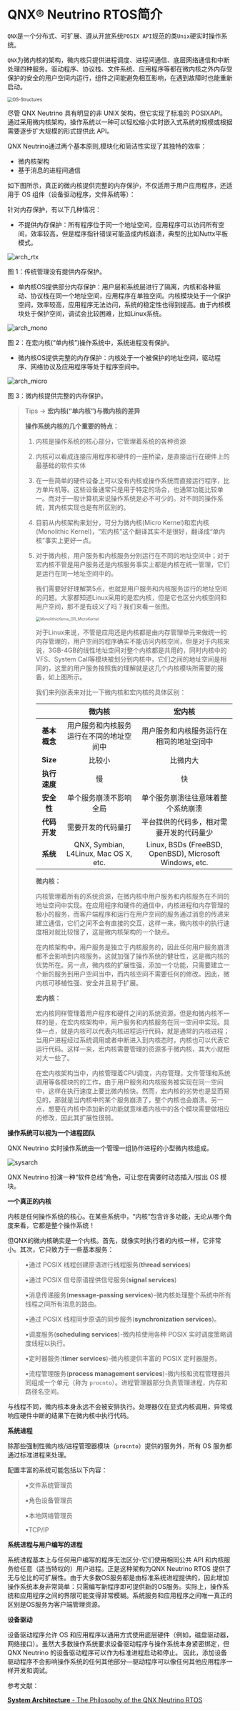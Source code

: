 # QNX®  Neutrino RTOS简介

`QNX`是一个分布式、可扩展、遵从开放系统`POSIX API`规范的类`Unix`硬实时操作系统。

 `QNX`为微内核的架构，微内核只提供进程调度、进程间通信、底层网络通信和中断处理四种服务。驱动程序、协议栈、文件系统、应用程序等都在微内核之外内存受保护的安全的用户空间内运行，组件之间能避免相互影响，在遇到故障时也能重新启动。

<img src="./pic/OS-Structures.PNG" alt="OS-Structures" style="zoom:70%;" />

尽管 QNX Neutrino 具有明显的非 UNIX 架构，但它实现了标准的 POSIXAPI。通过采用微内核架构，操作系统以一种可以轻松缩小实时嵌入式系统的规模或根据需要逐步扩大规模的形式提供此 API。

QNX Neutrino通过两个基本原则,模块化和简洁性实现了其独特的效率：

- 微内核架构
- 基于消息的进程间通信



如下图所示，真正的微内核提供完整的内存保护，不仅适用于用户应用程序，还适用于 OS 组件（设备驱动程序，文件系统等）：

针对内存保护，有以下几种情况：

* 不提供内存保护：所有程序位于同一个地址空间，应用程序可以访问所有空间，效率较高，但是程序指针错误可能造成内核崩溃，典型的比如Nuttx平板模式。

![arch_rtx](./pic/arch_rtx.png)

图 1：传统管理没有提供内存保护。

* 单内核OS提供部分内存保护：用户层和系统层进行了隔离，内核和各种驱动、协议栈在同一个地址空间，应用程序在单独空间。内核模块处于一个保护空间，效率较高，应用程序无法访问，系统的稳定性也得到提高。由于内核模块处于保护空间，调试会比较困难，比如Linux系统。

![arch_mono](./pic/arch_mono.png)

图 2：在宏内核(“单内核”)操作系统中，系统进程没有保护。

* 微内核OS提供完整的内存保护：内核处于一个被保护的地址空间，驱动程序、网络协议及应用程序等处于程序空间中。

![arch_micro](./pic/arch_micro.png)

图 3：微内核提供完整的内存保护。



> Tips -> **宏内核(“单内核”)与微内核的差异**
>
> **操作系统内核的几个重要的特点：**
>
> 1. 内核是操作系统的核心部分，它管理着系统的各种资源
>
> 2. 内核可以看成连接应用程序和硬件的一座桥梁，是直接运行在硬件上的最基础的软件实体
>
> 3. 在一些简单的硬件设备上可以没有内核或操作系统而直接运行程序，比方单片机等。这些设备通常只是用于特定的场合，也通常功能比较单一。而对于一般计算机来说操作系统是必不可少的。对不同的操作系统，其内核实现也是有所区别的。
>
> 4. 目前从内核架构来划分，可分为微内核(Micro Kernel)和宏内核(Monolithic Kernel)，“宏内核”这个翻译其实不是很好，翻译成“单内核”事实上更好一点。
>
> 5. 对于微内核，用户服务和内核服务分别运行在不同的地址空间中；对于宏内核不管是用户服务还是内核服务事实上都是内核在统一管理，它们是运行在同一地址空间中的。
>
>    我们需要好好理解第5点，也就是用户服务和内核服务运行的地址空间的问题。大家都知道Linux采用的是宏内核，但是它也区分内核空间和用户空间，那不是有歧义了吗？我们来看一张图。
>
>    <img src="./pic/MonolithicKerne_OR_MicroKernel.PNG" alt="MonolithicKerne_OR_MicroKernel" style="zoom:60%;" />
>
>    对于Linux来说，不管是应用还是内核都是由内存管理单元来做统一的内存管理的，用户空间的程序确实不能访问内核空间，但是对于内核来说，3GB-4GB的线性地址空间对整个内核都是共用的，同时内核中的VFS、System Call等模块被划分到内核中，它们之间的地址空间是相同的，这里的用户服务按照我的理解就是这几个内核模块所需要的报备，如上图所示。
>
>    
>
>    我们来列张表来对比一下微内核和宏内核的具体区别：
>
>    |              |                  微内核                  |                         宏内核                          |
>    | :----------: | :--------------------------------------: | :-----------------------------------------------------: |
>    | **基本概念** | 用户服务和内核服务运行在不同的地址空间中 |        用户服务和内核服务运行在相同的地址空间中         |
>    |   **Size**   |                  比较小                  |                        比微内大                         |
>    | **执行速度** |                    慢                    |                           快                            |
>    |  **安全性**  |          单个服务崩溃不影响全局          |           单个服务崩溃往往意味着整个系统崩溃            |
>    | **代码开发** |            需要开发的代码量打            |        平台提供的代码多，相对需要开发的代码量少         |
>    |   **系统**   |  QNX, Symbian, L4Linux, Mac OS X, etc.   | Linux, BSDs (FreeBSD, OpenBSD), Microsoft Windows, etc. |
>    
>    
>    
>    **微内核：**
>    
>    内核管理着所有的系统资源，在微内核中用户服务和内核服务在不同的地址空间中实现。在应用程序和硬件的通信中，内核进程和内存管理的极小的服务，而客户端程序和运行在用户空间的服务通过消息的传递来建立通信，它们之间不会有直接的交互，这样一来，微内核中的执行速度相对就比较慢了，这是微内核架构的一个缺点。
>    
>    在内核架构中，用户服务是独立于内核服务的，因此任何用户服务崩溃都不会影响到内核服务，这就加强了操作系统的健壮性，这是微内核的优势所在。另一点，微内核的扩展性强，添加一个功能，只需要建立一个新的服务到用户空间当中，而内核空间不需要任何的修改。因此，微内核可移植性强、安全并且易于扩展。
>    
>    **宏内核：**
>    
>    宏内核同样管理着用户程序和硬件之间的系统资源，但是和微内核不一样的是，在宏内核架构中，用户服务和内核服务在同一空间中实现。具体一点，就是内核可以代表内核进程运行代码，就是通常的内核进程；当用户进程经过系统调用或者中断进入到内核态时，内核也可以代表它运行代码。这样一来，宏内核需要管理的资源多于微内核，其大小就相对大一些了。
>    
>    在宏内核架构当中，内核管理着CPU调度，内存管理，文件管理和系统调用等各模块的的工作，由于用户服务和内核服务被实现在同一空间中，这样在执行速度上要比微内核快。然而，宏内核的劣势也是显而易见的，那就是当内核中的某个服务崩溃了，整个内核也会崩溃。另一点，想要在内核中添加新的功能就意味着内核中的各个模块需要做相应的修改，因此其扩展性很弱。
>
> 



**操作系统可以视为一个进程团队**

QNX Neutrino 实时操作系统由一个管理一组协作进程的小型微内核组成。

![sysarch](./pic/sysarch.png)

QNX Neutrino 扮演一种“软件总线”角色，可让您在需要时动态插入/拔出 OS 模块。



**一个真正的内核**

内核是任何操作系统的核心。在某些系统中，“内核”包含许多功能，无论从哪个角度来看，它都是整个操作系统！

但QNX的微内核确实是一个内核。首先，就像实时执行者的内核一样，它非常小。其次，它只致力于一些基本服务：

> •通过 POSIX 线程创建原语进行线程服务(**thread services**)
>
> •通过 POSIX 信号原语提供信号服务(**signal services**)
>
> •消息传递服务(**message-passing services**)-微内核处理整个系统中所有线程之间所有消息的路由。
>
> •通过 POSIX 线程同步原语的同步服务(**synchronization services**)。
>
> •调度服务(**scheduling services**)-微内核使用各种 POSIX 实时调度策略调度线程以执行。
>
> •定时器服务(**timer services**)-微内核提供丰富的 POSIX 定时器服务。
>
> •流程管理服务(**process management services**)-微内核和流程管理器共同组成一个单元（称为 `procnto`）。进程管理器部分负责管理进程，内存和路径名空间。

与线程不同，微内核本身永远不会被安排执行。处理器仅在显式内核调用，异常或响应硬件中断的结果下在微内核中执行代码。



**系统进程**

除那些强制性微内核/进程管理器模块（`procnto`）提供的服务外，所有 OS 服务都通过标准进程来处理。

配置丰富的系统可能包括以下内容：

> •文件系统管理员
>
> •角色设备管理员
>
> •本地网络管理员
>
> •TCP/IP

**系统进程与用户编写的进程**

系统进程基本上与任何用户编写的程序无法区分-它们使用相同公共 API 和内核服务给任意（适当特权的）用户进程。正是这种架构为QNX Neutrino RTOS 提供了无与伦比的可扩展性。由于大多数OS服务都是由标准系统进程提供的，因此增加操作系统本身非常简单：只需编写新程序即可提供新的OS服务。实际上，操作系统和应用程序之间的界限可能变得非常模糊。系统服务和应用程序之间唯一真正的区别是OS服务为客户端管理资源。

**设备驱动**

设备驱动程序允许 OS 和应用程序以通用方式使用底层硬件（例如，磁盘驱动器，网络接口）。虽然大多数操作系统要求设备驱动程序与操作系统本身紧密绑定，但 QNX Neutrino 的设备驱动程序可以作为标准进程启动和停止。 因此，添加设备驱动程序不会影响操作系统的任何其他部分—驱动程序可以像任何其他应用程序一样开发和调试。



参考文献：

[**System Architecture** - The Philosophy of the QNX Neutrino RTOS](http://www.qnx.com/developers/docs/7.1/com.qnx.doc.neutrino.sys_arch/topic/intro.html)

